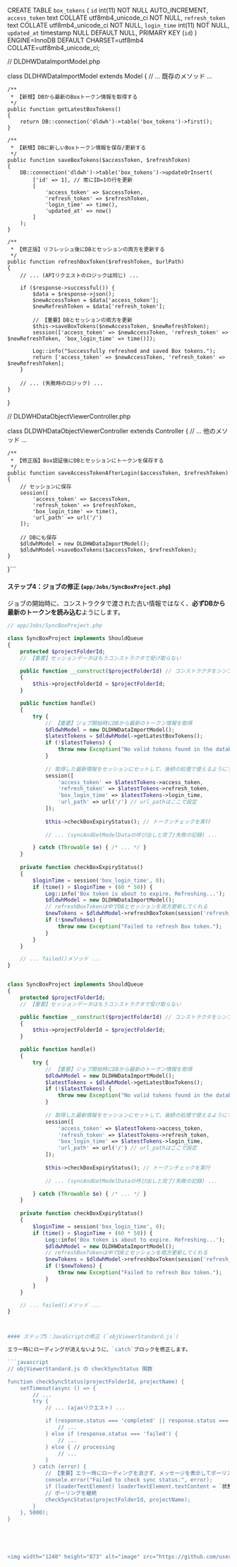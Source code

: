 CREATE TABLE `box_tokens` (
  `id` int(11) NOT NULL AUTO_INCREMENT,
  `access_token` text COLLATE utf8mb4_unicode_ci NOT NULL,
  `refresh_token` text COLLATE utf8mb4_unicode_ci NOT NULL,
  `login_time` int(11) NOT NULL,
  `updated_at` timestamp NULL DEFAULT NULL,
  PRIMARY KEY (`id`)
) ENGINE=InnoDB DEFAULT CHARSET=utf8mb4 COLLATE=utf8mb4_unicode_ci;


// DLDHWDataImportModel.php

class DLDHWDataImportModel extends Model
{
    // ... 既存のメソッド ...

    /**
     * 【新規】DBから最新のBoxトークン情報を取得する
     */
    public function getLatestBoxTokens()
    {
        return DB::connection('dldwh')->table('box_tokens')->first();
    }

    /**
     * 【新規】DBに新しいBoxトークン情報を保存/更新する
     */
    public function saveBoxTokens($accessToken, $refreshToken)
    {
        DB::connection('dldwh')->table('box_tokens')->updateOrInsert(
            ['id' => 1], // 常にID=1の行を更新
            [
                'access_token' => $accessToken,
                'refresh_token' => $refreshToken,
                'login_time' => time(),
                'updated_at' => now()
            ]
        );
    }
    
    /**
     * 【修正版】リフレッシュ後にDBとセッションの両方を更新する
     */
    public function refreshBoxToken($refreshToken, $urlPath)
    {
        // ... (APIリクエストのロジックは同じ) ...
        
        if ($response->successful()) {
            $data = $response->json();
            $newAccessToken = $data['access_token'];
            $newRefreshToken = $data['refresh_token'];

            // 【重要】DBとセッションの両方を更新
            $this->saveBoxTokens($newAccessToken, $newRefreshToken);
            session(['access_token' => $newAccessToken, 'refresh_token' => $newRefreshToken, 'box_login_time' => time()]);

            Log::info("Successfully refreshed and saved Box tokens.");
            return ['access_token' => $newAccessToken, 'refresh_token' => $newRefreshToken];
        }
        
        // ... (失敗時のロジック) ...
    }
}


// DLDWHDataObjectViewerController.php

class DLDWHDataObjectViewerController extends Controller
{
    // ... 他のメソッド ...

    /**
     * 【修正版】Box認証後にDBとセッションにトークンを保存する
     */
    public function saveAccessTokenAfterLogin($accessToken, $refreshToken)
    {
        // セッションに保存
        session([
            'access_token' => $accessToken,
            'refresh_token' => $refreshToken,
            'box_login_time' => time(),
            'url_path' => url('/')
        ]);
        
        // DBにも保存
        $dldwhModel = new DLDHWDataImportModel();
        $dldwhModel->saveBoxTokens($accessToken, $refreshToken);
    }
}```

#### ステップ4：ジョブの修正 (`app/Jobs/SyncBoxProject.php`)

ジョブの開始時に、コンストラクタで渡された古い情報ではなく、**必ずDBから最新のトークンを読み込む**ようにします。

```php
// app/Jobs/SyncBoxProject.php

class SyncBoxProject implements ShouldQueue
{
    protected $projectFolderId;
    // 【重要】セッションデータはもうコンストラクタで受け取らない

    public function __construct($projectFolderId) // コンストラクタをシンプルにする
    {
        $this->projectFolderId = $projectFolderId;
    }

    public function handle()
    {
        try {
            // 【重要】ジョブ開始時にDBから最新のトークン情報を取得
            $dldwhModel = new DLDHWDataImportModel();
            $latestTokens = $dldwhModel->getLatestBoxTokens();
            if (!$latestTokens) {
                throw new Exception("No valid tokens found in the database.");
            }
            
            // 取得した最新情報をセッションにセットして、後続の処理で使えるようにする
            session([
                'access_token' => $latestTokens->access_token,
                'refresh_token' => $latestTokens->refresh_token,
                'box_login_time' => $latestTokens->login_time,
                'url_path' => url('/') // url_pathはここで設定
            ]);
            
            $this->checkBoxExpiryStatus(); // トークンチェックを実行
            
            // ... (syncAndGetModelDataの呼び出しと完了/失敗の記録) ...

        } catch (Throwable $e) { /* ... */ }
    }
    
    private function checkBoxExpiryStatus()
    {
        $loginTime = session('box_login_time', 0);
        if (time() > $loginTime + (60 * 50)) {
            Log::info('Box token is about to expire. Refreshing...');
            $dldwhModel = new DLDHWDataImportModel();
            // refreshBoxTokenは中でDBとセッションを両方更新してくれる
            $newTokens = $dldwhModel->refreshBoxToken(session('refresh_token'), session('url_path'));
            if (!$newTokens) {
                throw new Exception("Failed to refresh Box token.");
            }
        }
    }

    // ... failed()メソッド ...
}


class SyncBoxProject implements ShouldQueue
{
    protected $projectFolderId;
    // 【重要】セッションデータはもうコンストラクタで受け取らない

    public function __construct($projectFolderId) // コンストラクタをシンプルにする
    {
        $this->projectFolderId = $projectFolderId;
    }

    public function handle()
    {
        try {
            // 【重要】ジョブ開始時にDBから最新のトークン情報を取得
            $dldwhModel = new DLDHWDataImportModel();
            $latestTokens = $dldwhModel->getLatestBoxTokens();
            if (!$latestTokens) {
                throw new Exception("No valid tokens found in the database.");
            }
            
            // 取得した最新情報をセッションにセットして、後続の処理で使えるようにする
            session([
                'access_token' => $latestTokens->access_token,
                'refresh_token' => $latestTokens->refresh_token,
                'box_login_time' => $latestTokens->login_time,
                'url_path' => url('/') // url_pathはここで設定
            ]);
            
            $this->checkBoxExpiryStatus(); // トークンチェックを実行
            
            // ... (syncAndGetModelDataの呼び出しと完了/失敗の記録) ...

        } catch (Throwable $e) { /* ... */ }
    }
    
    private function checkBoxExpiryStatus()
    {
        $loginTime = session('box_login_time', 0);
        if (time() > $loginTime + (60 * 50)) {
            Log::info('Box token is about to expire. Refreshing...');
            $dldwhModel = new DLDHWDataImportModel();
            // refreshBoxTokenは中でDBとセッションを両方更新してくれる
            $newTokens = $dldwhModel->refreshBoxToken(session('refresh_token'), session('url_path'));
            if (!$newTokens) {
                throw new Exception("Failed to refresh Box token.");
            }
        }
    }

    // ... failed()メソッド ...
}



#### ステップ5：JavaScriptの修正 (`objViewerStandard.js`)

エラー時にローディングが消えないように、`catch`ブロックを修正します。

```javascript
// objViewerStandard.js の checkSyncStatus 関数

function checkSyncStatus(projectFolderId, projectName) {
    setTimeout(async () => {
        // ...
        try {
            // ... (ajaxリクエスト) ...

            if (response.status === 'completed' || response.status === 'no_files_to_update') {
                // ...
            } else if (response.status === 'failed') {
                // ...
            } else { // processing
                // ...
            }
        } catch (error) {
            // 【重要】エラー時にローディングを消さず、メッセージを表示してポーリングを続ける
            console.error("Failed to check sync status:", error);
            if (loaderTextElement) loaderTextElement.textContent = `状態の確認に失敗しました。数秒後に再試行します...`;
            // ポーリングを継続
            checkSyncStatus(projectFolderId, projectName); 
        }
    }, 5000);
}





<img width="1240" height="873" alt="image" src="https://github.com/user-attachments/assets/b77c4c25-1cd8-46a2-a319-4236586773a9" />

